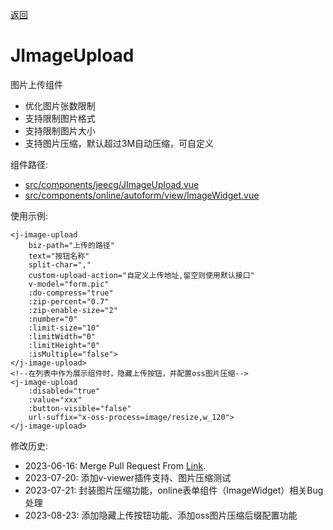 [返回](../)

# JImageUpload

图片上传组件
* 优化图片张数限制
* 支持限制图片格式
* 支持限制图片大小
* 支持图片压缩，默认超过3M自动压缩，可自定义

组件路径:
* [src/components/jeecg/JImageUpload.vue](https://github.com/yoko-murasame/ant-design-vue-jeecg/blob/yoko/src/components/jeecg/JImageUpload.vue)
* [src/components/online/autoform/view/ImageWidget.vue](https://github.com/yoko-murasame/ant-design-vue-jeecg/blob/yoko/src/components/online/autoform/view/ImageWidget.vue)

使用示例:
```vue
<j-image-upload
    biz-path="上传的路径"
    text="按钮名称"
    split-char=","
    custom-upload-action="自定义上传地址,留空则使用默认接口"
    v-model="form.pic"
    :do-compress="true"
    :zip-percent="0.7"
    :zip-enable-size="2"
    :number="0"
    :limit-size="10"
    :limitWidth="0"
    :limitHeight="0"
    :isMultiple="false">
</j-image-upload>
<!--在列表中作为展示组件时，隐藏上传按钮，并配置oss图片压缩-->
<j-image-upload
    :disabled="true"
    :value="xxx"
    :button-visible="false"
    url-suffix="x-oss-process=image/resize,w_120">
</j-image-upload>
```

修改历史:
* 2023-06-16: Merge Pull Request From [Link](https://github.com/jeecgboot/ant-design-vue-jeecg/pull/2).
* 2023-07-20: 添加v-viewer插件支持、图片压缩测试
* 2023-07-21: 封装图片压缩功能，online表单组件（ImageWidget）相关Bug处理
* 2023-08-23: 添加隐藏上传按钮功能、添加oss图片压缩后缀配置功能
